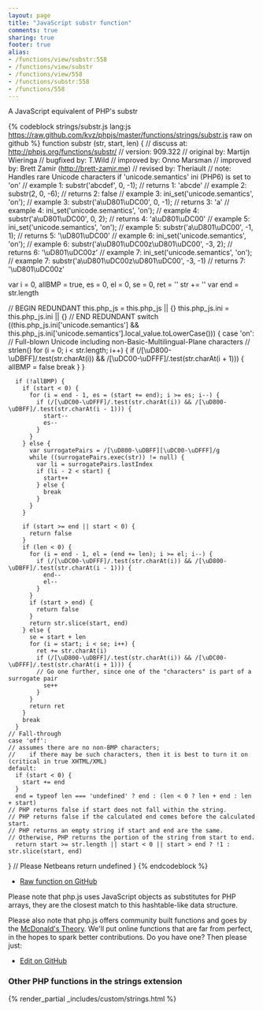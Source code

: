 ```yaml
---
layout: page
title: "JavaScript substr function"
comments: true
sharing: true
footer: true
alias:
- /functions/view/substr:558
- /functions/view/substr
- /functions/view/558
- /functions/substr:558
- /functions/558
---
```

<!-- Generated by Rakefile:build -->
A JavaScript equivalent of PHP's substr

{% codeblock strings/substr.js lang:js https://raw.github.com/kvz/phpjs/master/functions/strings/substr.js raw on github %}
function substr (str, start, len) {
  //  discuss at: http://phpjs.org/functions/substr/
  //     version: 909.322
  // original by: Martijn Wieringa
  // bugfixed by: T.Wild
  // improved by: Onno Marsman
  // improved by: Brett Zamir (http://brett-zamir.me)
  //  revised by: Theriault
  //        note: Handles rare Unicode characters if 'unicode.semantics' ini (PHP6) is set to 'on'
  //   example 1: substr('abcdef', 0, -1);
  //   returns 1: 'abcde'
  //   example 2: substr(2, 0, -6);
  //   returns 2: false
  //   example 3: ini_set('unicode.semantics',  'on');
  //   example 3: substr('a\uD801\uDC00', 0, -1);
  //   returns 3: 'a'
  //   example 4: ini_set('unicode.semantics',  'on');
  //   example 4: substr('a\uD801\uDC00', 0, 2);
  //   returns 4: 'a\uD801\uDC00'
  //   example 5: ini_set('unicode.semantics',  'on');
  //   example 5: substr('a\uD801\uDC00', -1, 1);
  //   returns 5: '\uD801\uDC00'
  //   example 6: ini_set('unicode.semantics',  'on');
  //   example 6: substr('a\uD801\uDC00z\uD801\uDC00', -3, 2);
  //   returns 6: '\uD801\uDC00z'
  //   example 7: ini_set('unicode.semantics',  'on');
  //   example 7: substr('a\uD801\uDC00z\uD801\uDC00', -3, -1)
  //   returns 7: '\uD801\uDC00z'

  var i = 0,
    allBMP = true,
    es = 0,
    el = 0,
    se = 0,
    ret = ''
  str += ''
  var end = str.length

  // BEGIN REDUNDANT
  this.php_js = this.php_js || {}
  this.php_js.ini = this.php_js.ini || {}
  // END REDUNDANT
  switch ((this.php_js.ini['unicode.semantics'] && this.php_js.ini['unicode.semantics'].local_value.toLowerCase())) {
    case 'on':
    // Full-blown Unicode including non-Basic-Multilingual-Plane characters
    // strlen()
      for (i = 0; i < str.length; i++) {
        if (/[\uD800-\uDBFF]/.test(str.charAt(i)) && /[\uDC00-\uDFFF]/.test(str.charAt(i + 1))) {
          allBMP = false
          break
        }
      }

      if (!allBMP) {
        if (start < 0) {
          for (i = end - 1, es = (start += end); i >= es; i--) {
            if (/[\uDC00-\uDFFF]/.test(str.charAt(i)) && /[\uD800-\uDBFF]/.test(str.charAt(i - 1))) {
              start--
              es--
            }
          }
        } else {
          var surrogatePairs = /[\uD800-\uDBFF][\uDC00-\uDFFF]/g
          while ((surrogatePairs.exec(str)) != null) {
            var li = surrogatePairs.lastIndex
            if (li - 2 < start) {
              start++
            } else {
              break
            }
          }
        }

        if (start >= end || start < 0) {
          return false
        }
        if (len < 0) {
          for (i = end - 1, el = (end += len); i >= el; i--) {
            if (/[\uDC00-\uDFFF]/.test(str.charAt(i)) && /[\uD800-\uDBFF]/.test(str.charAt(i - 1))) {
              end--
              el--
            }
          }
          if (start > end) {
            return false
          }
          return str.slice(start, end)
        } else {
          se = start + len
          for (i = start; i < se; i++) {
            ret += str.charAt(i)
            if (/[\uD800-\uDBFF]/.test(str.charAt(i)) && /[\uDC00-\uDFFF]/.test(str.charAt(i + 1))) {
            // Go one further, since one of the "characters" is part of a surrogate pair
              se++
            }
          }
          return ret
        }
        break
      }
    // Fall-through
    case 'off':
    // assumes there are no non-BMP characters;
    //    if there may be such characters, then it is best to turn it on (critical in true XHTML/XML)
    default:
      if (start < 0) {
        start += end
      }
      end = typeof len === 'undefined' ? end : (len < 0 ? len + end : len + start)
    // PHP returns false if start does not fall within the string.
    // PHP returns false if the calculated end comes before the calculated start.
    // PHP returns an empty string if start and end are the same.
    // Otherwise, PHP returns the portion of the string from start to end.
      return start >= str.length || start < 0 || start > end ? !1 : str.slice(start, end)
  }
  // Please Netbeans
  return undefined
}
{% endcodeblock %}

 - [Raw function on GitHub](https://github.com/kvz/phpjs/blob/master/functions/strings/substr.js)

Please note that php.js uses JavaScript objects as substitutes for PHP arrays, they are 
the closest match to this hashtable-like data structure. 

Please also note that php.js offers community built functions and goes by the 
[McDonald's Theory](https://medium.com/what-i-learned-building/9216e1c9da7d). We'll put online 
functions that are far from perfect, in the hopes to spark better contributions. 
Do you have one? Then please just: 

 - [Edit on GitHub](https://github.com/kvz/phpjs/edit/master/functions/strings/substr.js)


### Other PHP functions in the strings extension
{% render_partial _includes/custom/strings.html %}
